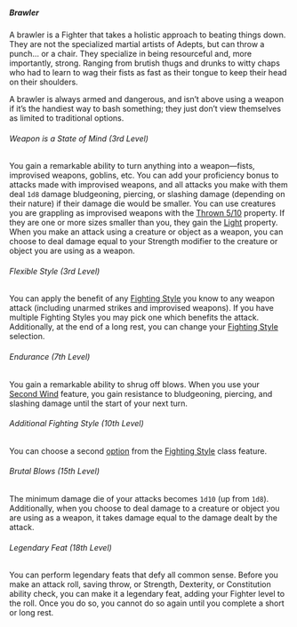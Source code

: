 ##### Brawler

A brawler is a Fighter that takes a holistic approach to beating things down.
They are not the specialized martial artists of Adepts, but can throw a punch... or a chair.
They specialize in being resourceful and, more importantly, strong.
Ranging from brutish thugs and drunks to witty chaps who had to learn to wag their fists as fast as their tongue to keep their head on their shoulders.

A brawler is always armed and dangerous, and isn’t above using a weapon if it’s the handiest way to bash something; they just don’t view themselves as limited to traditional options.

###### Weapon is a State of Mind (3rd Level)

You gain a remarkable ability to turn anything into a weapon—fists, improvised weapons, goblins, etc.
You can add your proficiency bonus to attacks made with improvised weapons, and all attacks you make with them deal `1d8` damage bludgeoning, piercing, or slashing damage (depending on their nature) if their damage die would be smaller.
You can use creatures you are grappling as improvised weapons with the [Thrown 5/10](#Weapon_Properties_weapon_properties) property.
If they are one or more sizes smaller than you, they gain the [Light](#Weapon_Properties_weapon_properties) property.
When you make an attack using a creature or object as a weapon, you can choose to deal damage equal to your Strength modifier to the creature or object you are using as a weapon.

###### Flexible Style (3rd Level)

You can apply the benefit of any [Fighting Style](#Fighter_fighting_style) you know to any weapon attack (including unarmed strikes and improvised weapons).
If you have multiple Fighting Styles you may pick one which benefits the attack.
Additionally, at the end of a long rest, you can change your [Fighting Style](#Fighter_fighting_styles_list) selection.

###### Endurance (7th Level)

You gain a remarkable ability to shrug off blows.
When you use your [Second Wind](#Fighter_second_wind) feature, you gain resistance to bludgeoning, piercing, and slashing damage until the start of your next turn.

###### Additional Fighting Style (10th Level)

You can choose a second [option](#Fighter_fighting_styles_list) from the [Fighting Style](#Fighter_fighting_style) class feature.

###### Brutal Blows (15th Level)

The minimum damage die of your attacks becomes `1d10` (up from `1d8`).
Additionally, when you choose to deal damage to a creature or object you are using as a weapon, it takes damage equal to the damage dealt by the attack.

###### Legendary Feat (18th Level)

You can perform legendary feats that defy all common sense.
Before you make an attack roll, saving throw, or Strength, Dexterity, or Constitution ability check, you can make it a legendary feat, adding your Fighter level to the roll.
Once you do so, you cannot do so again until you complete a short or long rest.
